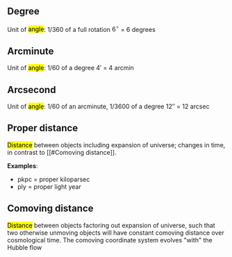 ## Degree
Unit of <mark class="hltr-pink">angle</mark>: $1/360$ of a full rotation
$6^\circ$ = 6 degrees


## Arcminute
Unit of <mark class="hltr-pink">angle</mark>: $1/60$ of a degree
$4'$ = 4 arcmin


## Arcsecond
Unit of <mark class="hltr-pink">angle</mark>: 1/60 of an arcminute, $1/3600$ of a degree
$12''$ = 12 arcsec


## Proper distance
<mark class="hltr-blue">Distance</mark> between objects including expansion of universe; changes in time, in contrast to [[#Comoving distance]].

**Examples**:
- pkpc = proper kiloparsec
- ply = proper light year

## Comoving distance
<mark class="hltr-blue">Distance</mark> between objects factoring out expansion of universe, such that two otherwise unmoving objects will have constant comoving distance over cosmological time. The comoving coordinate system evolves "with" the Hubble flow